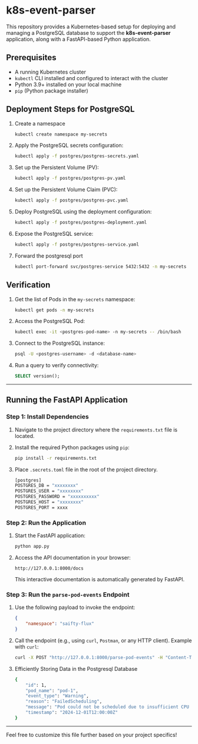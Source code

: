 
# k8s-event-parser

This repository provides a Kubernetes-based setup for deploying and managing a PostgreSQL database to support the **k8s-event-parser** application, along with a FastAPI-based Python application.

## Prerequisites

- A running Kubernetes cluster
- `kubectl` CLI installed and configured to interact with the cluster
- Python 3.9+ installed on your local machine
- `pip` (Python package installer)

## Deployment Steps for PostgreSQL

1. Create a namespace
    ```bash
    kubectl create namespace my-secrets
    ```


1. Apply the PostgreSQL secrets configuration:
   ```bash
   kubectl apply -f postgres/postgres-secrets.yaml 
   ```

2. Set up the Persistent Volume (PV):
   ```bash
   kubectl apply -f postgres/postgres-pv.yaml 
   ```

3. Set up the Persistent Volume Claim (PVC):
   ```bash
   kubectl apply -f postgres/postgres-pvc.yaml 
   ```

4. Deploy PostgreSQL using the deployment configuration:
   ```bash
   kubectl apply -f postgres/postgres-deployment.yaml 
   ```

5. Expose the PostgreSQL service:
   ```bash
   kubectl apply -f postgres/postgres-service.yaml 
   ```

5. Forward the postgresql port
    ```bash
    kubectl port-forward svc/postgres-service 5432:5432 -n my-secrets
    ```

## Verification

1. Get the list of Pods in the `my-secrets` namespace:
   ```bash
   kubectl get pods -n my-secrets
   ```

2. Access the PostgreSQL Pod:
   ```bash
   kubectl exec -it <postgres-pod-name> -n my-secrets -- /bin/bash
   ```

3. Connect to the PostgreSQL instance:
   ```bash
   psql -U <postgres-username> -d <database-name>
   ```

4. Run a query to verify connectivity:
   ```sql
   SELECT version();
   ```

---

## Running the FastAPI Application

### Step 1: Install Dependencies

1. Navigate to the project directory where the `requirements.txt` file is located.

2. Install the required Python packages using `pip`:
   ```bash
   pip install -r requirements.txt
   ```

3. Place `.secrets.toml` file in the root of the project directory.
    ```bash
    [postgres]
    POSTGRES_DB = "xxxxxxxx"
    POSTGRES_USER = "xxxxxxxx"
    POSTGRES_PASSWORD = "xxxxxxxxxx"
    POSTGRES_HOST = "xxxxxxxx"
    POSTGRES_PORT = xxxx
    ```
### Step 2: Run the Application

1. Start the FastAPI application:
   ```bash
   python app.py
   ```

2. Access the API documentation in your browser:
   ```
   http://127.0.0.1:8000/docs
   ```

   This interactive documentation is automatically generated by FastAPI.

### Step 3: Run the `parse-pod-events` Endpoint

1. Use the following payload to invoke the endpoint:
   ```json
   {
       "namespace": "saifty-flux"
   }
   ```

2. Call the endpoint (e.g., using `curl`, `Postman`, or any HTTP client). Example with `curl`:
   ```bash
   curl -X POST "http://127.0.0.1:8000/parse-pod-events" -H "Content-Type: application/json" -d '{"namespace": "saifty-flux"}'
   ```

3. Efficiently Storing Data in the Postgresql Database
    ```bash
    {
        "id": 1,
        "pod_name": "pod-1",
        "event_type": "Warning",
        "reason": "FailedScheduling",
        "message": "Pod could not be scheduled due to insufficient CPU resources.",
        "timestamp": "2024-12-01T12:00:00Z"
    }
    ```
---

Feel free to customize this file further based on your project specifics!